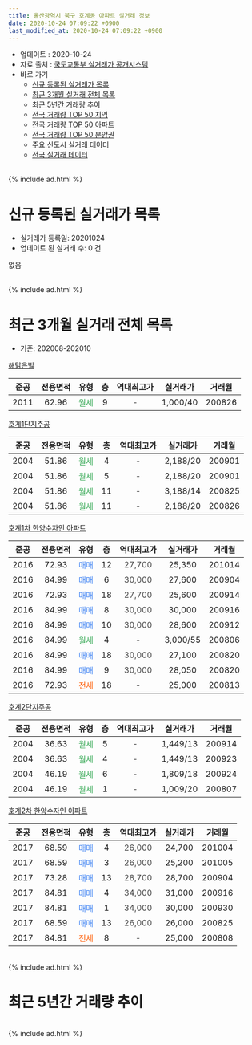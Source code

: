 ```yaml
---
title: 울산광역시 북구 호계동 아파트 실거래 정보
date: 2020-10-24 07:09:22 +0900
last_modified_at: 2020-10-24 07:09:22 +0900
---
```


* 업데이트 : 2020-10-24
* 자료 출처 : [국토교통부 실거래가 공개시스템](http://rt.molit.go.kr)
* 바로 가기
    * [신규 등록된 실거래가 목록](#신규-등록된-실거래가-목록)
    * [최근 3개월 실거래 전체 목록](#최근-3개월-실거래-전체-목록)
    * [최근 5년간 거래량 추이](#최근-5년간-거래량-추이)
    * [전국 거래량 TOP 50 지역](https://inasie.github.io/apt-trade-info/최근-3개월-전국에서-가장-거래가-많이-발생한-지역)
    * [전국 거래량 TOP 50 아파트](https://inasie.github.io/apt-trade-info/최근-3개월-전국에서-가장-거래가-많이-발생한-아파트)
    * [전국 거래량 TOP 50 분양권](https://inasie.github.io/apt-trade-info/최근-3개월-전국에서-가장-거래가-많이-발생한-분양권)
    * [주요 신도시 실거래 데이터](https://inasie.github.io/apt-trade-info/주요-신도시)
    * [전국 실거래 데이터](https://inasie.github.io/apt-trade-info/전국)
<br>
{% include ad.html %}
<br>

# 신규 등록된 실거래가 목록
* 실거래가 등록일: 20201024
* 업데이트 된 실거래 수: 0 건

없음

<br>
{% include ad.html %}
<br>

# 최근 3개월 실거래 전체 목록
* 기준: 202008-202010


[해맑은빌](https://search.naver.com/search.naver?query=%EC%9A%B8%EC%82%B0%EA%B4%91%EC%97%AD%EC%8B%9C+%EB%B6%81%EA%B5%AC+%ED%98%B8%EA%B3%84%EB%8F%99+%ED%95%B4%EB%A7%91%EC%9D%80%EB%B9%8C)

|준공|전용면적|유형|층|역대최고가|실거래가|거래월|
|:---:|:---:|:---:|:---:|:---:|:---:|:---:|
|2011|62.96|<span style="color:#34a853">월세</span>|9|<span style="color:#444444">-</span>|1,000/40|200826|

[호계1단지주공](https://search.naver.com/search.naver?query=%EC%9A%B8%EC%82%B0%EA%B4%91%EC%97%AD%EC%8B%9C+%EB%B6%81%EA%B5%AC+%ED%98%B8%EA%B3%84%EB%8F%99+%ED%98%B8%EA%B3%841%EB%8B%A8%EC%A7%80%EC%A3%BC%EA%B3%B5)

|준공|전용면적|유형|층|역대최고가|실거래가|거래월|
|:---:|:---:|:---:|:---:|:---:|:---:|:---:|
|2004|51.86|<span style="color:#34a853">월세</span>|4|<span style="color:#444444">-</span>|2,188/20|200901|
|2004|51.86|<span style="color:#34a853">월세</span>|5|<span style="color:#444444">-</span>|2,188/20|200901|
|2004|51.86|<span style="color:#34a853">월세</span>|11|<span style="color:#444444">-</span>|3,188/14|200825|
|2004|51.86|<span style="color:#34a853">월세</span>|11|<span style="color:#444444">-</span>|2,188/20|200826|

[호계1차 한양수자인 아파트](https://search.naver.com/search.naver?query=%EC%9A%B8%EC%82%B0%EA%B4%91%EC%97%AD%EC%8B%9C+%EB%B6%81%EA%B5%AC+%ED%98%B8%EA%B3%84%EB%8F%99+%ED%98%B8%EA%B3%841%EC%B0%A8+%ED%95%9C%EC%96%91%EC%88%98%EC%9E%90%EC%9D%B8+%EC%95%84%ED%8C%8C%ED%8A%B8)

|준공|전용면적|유형|층|역대최고가|실거래가|거래월|
|:---:|:---:|:---:|:---:|:---:|:---:|:---:|
|2016|72.93|<span style="color:#4285f3">매매</span>|12|<span style="color:#444444">27,700</span>|25,350|201014|
|2016|84.99|<span style="color:#4285f3">매매</span>|6|<span style="color:#444444">30,000</span>|27,600|200904|
|2016|72.93|<span style="color:#4285f3">매매</span>|18|<span style="color:#444444">27,700</span>|25,600|200914|
|2016|84.99|<span style="color:#4285f3">매매</span>|8|<span style="color:#444444">30,000</span>|30,000|200916|
|2016|84.99|<span style="color:#4285f3">매매</span>|10|<span style="color:#444444">30,000</span>|28,600|200912|
|2016|84.99|<span style="color:#34a853">월세</span>|4|<span style="color:#444444">-</span>|3,000/55|200806|
|2016|84.99|<span style="color:#4285f3">매매</span>|18|<span style="color:#444444">30,000</span>|27,100|200820|
|2016|84.99|<span style="color:#4285f3">매매</span>|9|<span style="color:#444444">30,000</span>|28,050|200820|
|2016|72.93|<span style="color:#ff5a00">전세</span>|18|<span style="color:#444444">-</span>|25,000|200813|

[호계2단지주공](https://search.naver.com/search.naver?query=%EC%9A%B8%EC%82%B0%EA%B4%91%EC%97%AD%EC%8B%9C+%EB%B6%81%EA%B5%AC+%ED%98%B8%EA%B3%84%EB%8F%99+%ED%98%B8%EA%B3%842%EB%8B%A8%EC%A7%80%EC%A3%BC%EA%B3%B5)

|준공|전용면적|유형|층|역대최고가|실거래가|거래월|
|:---:|:---:|:---:|:---:|:---:|:---:|:---:|
|2004|36.63|<span style="color:#34a853">월세</span>|5|<span style="color:#444444">-</span>|1,449/13|200914|
|2004|36.63|<span style="color:#34a853">월세</span>|4|<span style="color:#444444">-</span>|1,449/13|200923|
|2004|46.19|<span style="color:#34a853">월세</span>|6|<span style="color:#444444">-</span>|1,809/18|200924|
|2004|46.19|<span style="color:#34a853">월세</span>|1|<span style="color:#444444">-</span>|1,009/20|200807|

[호계2차 한양수자인 아파트](https://search.naver.com/search.naver?query=%EC%9A%B8%EC%82%B0%EA%B4%91%EC%97%AD%EC%8B%9C+%EB%B6%81%EA%B5%AC+%ED%98%B8%EA%B3%84%EB%8F%99+%ED%98%B8%EA%B3%842%EC%B0%A8+%ED%95%9C%EC%96%91%EC%88%98%EC%9E%90%EC%9D%B8+%EC%95%84%ED%8C%8C%ED%8A%B8)

|준공|전용면적|유형|층|역대최고가|실거래가|거래월|
|:---:|:---:|:---:|:---:|:---:|:---:|:---:|
|2017|68.59|<span style="color:#4285f3">매매</span>|4|<span style="color:#444444">26,000</span>|24,700|201004|
|2017|68.59|<span style="color:#4285f3">매매</span>|3|<span style="color:#444444">26,000</span>|25,200|201005|
|2017|73.28|<span style="color:#4285f3">매매</span>|13|<span style="color:#444444">28,700</span>|28,700|200904|
|2017|84.81|<span style="color:#4285f3">매매</span>|4|<span style="color:#444444">34,000</span>|31,000|200916|
|2017|84.81|<span style="color:#4285f3">매매</span>|1|<span style="color:#444444">34,000</span>|30,000|200930|
|2017|68.59|<span style="color:#4285f3">매매</span>|13|<span style="color:#444444">26,000</span>|26,000|200825|
|2017|84.81|<span style="color:#ff5a00">전세</span>|8|<span style="color:#444444">-</span>|25,000|200808|


<br>
{% include ad.html %}
<br>

# 최근 5년간 거래량 추이


<div style="width:100%;">
    <canvas id="deal_progress" height="200"></canvas>
</div>

<script>
new Chart(document.getElementById("deal_progress"), {
    type: 'line',
    data: {
        labels: ['201510','201511','201512','201601','201602','201603','201604','201605','201606','201607','201608','201609','201610','201611','201612','201701','201702','201703','201704','201705','201706','201707','201708','201709','201710','201711','201712','201801','201802','201803','201804','201805','201806','201807','201808','201809','201810','201811','201812','201901','201902','201903','201904','201905','201906','201907','201908','201909','201910','201911','201912','202001','202002','202003','202004','202005','202006','202007','202008','202009','202010'],
        datasets: [{
            label: '매매',
            pointRadius: 1,
            data: [0, 0, 0, 0, 0, 0, 0, 0, 0, 0, 1, 5, 11, 4, 2, 2, 5, 2, 0, 4, 0, 0, 0, 0, 1, 5, 13, 17, 11, 6, 2, 1, 1, 4, 3, 2, 3, 4, 2, 3, 4, 2, 5, 3, 5, 11, 7, 10, 10, 9, 9, 14, 7, 4, 6, 9, 5, 7, 3, 7, 3],
            borderColor: "rgba(255, 201, 14, 1)",
            backgroundColor: "rgba(255, 201, 14, 0.5)",
            fill: false,
            lineTension: 0
        },{
            label: '전월세',
            pointRadius: 1,
            data: [5, 2, 4, 2, 2, 3, 3, 5, 1, 8, 12, 22, 11, 9, 10, 5, 3, 3, 3, 1, 4, 3, 16, 3, 7, 3, 10, 14, 6, 6, 4, 5, 1, 6, 16, 10, 9, 5, 3, 4, 2, 7, 5, 3, 5, 3, 6, 6, 7, 4, 2, 3, 8, 4, 2, 2, 3, 5, 7, 5, 0],
            borderColor: "rgba(0, 141, 185, 1)",
            backgroundColor: "rgba(0, 141, 185, 0.5)",
            fill: false,
            lineTension: 0
        }
        ]
    },
    options: {
        responsive: true,
        title: {
            display: false
        },
        tooltips: {
            mode: 'index',
            intersect: false
        },
        hover: {
            mode: 'nearest',
            intersect: true
        },
        scales: {
            xAxes: [{
                display: true,
                scaleLabel: {
                    display: true,
                    labelString: '년/월'
                }
            }],
            yAxes: [{
                display: true,
                ticks: {
                    suggestedMin: 0,
                },
                scaleLabel: {
                    display: true,
                    labelString: '실거래 수'
                }
            }]
        }
    }
});

</script>


<br>
{% include ad.html %}
<br>


